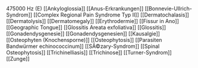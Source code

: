 475000 Hz (E)
[[Ankyloglossia]]
[[Anus-Erkrankungen]]
[[Bonnevie-Ullrich-Syndrom]]
[[Complex Regional Pain Syndrome Typ II]]
[[Dermatochalasis]]
[[Dermatolysis]]
[[Dermatomegaly]]
[[Erythrodermie]]
[[Fissur in Ano]]
[[Geographic Tongue]]
[[Glossitis Areata exfoliativa]]
[[Glossitis]]
[[Gonadendysgenesie]]
[[Gonadendysgenesien]]
[[Kausalgie]]
[[Osteophyten (Knochensporne)]]
[[Osteophytosis]]
[[Parasiten Bandwürmer echinococcinum]]
[[SÃ©zary-Syndrom]]
[[Spinal Osteophytosis]]
[[Trichinelliasis]]
[[Trichinose]]
[[Turner-Syndrom]]
[[Zunge]]